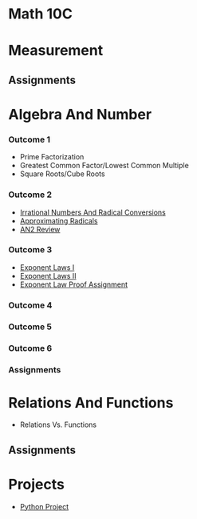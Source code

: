 # Math 10C 

# Measurement 

## Assignments

# Algebra And Number 

### Outcome 1 
* Prime Factorization 
* Greatest Common Factor/Lowest Common Multiple
* Square Roots/Cube Roots 

### Outcome 2
* <a href="https://mrfanning.github.io/Math10/AN/AN2/AN2I.pdf"> Irrational Numbers And Radical Conversions </a>
* <a href="https://mrfanning.github.io/Math10/AN/AN2/AN2II.pdf"> Approximating Radicals </a>
* <a href="https://mrfanning.github.io/Math10/AN/AN2/AN2Review.pdf"> AN2 Review </a>

### Outcome 3
* <a href="https://mrfanning.github.io/Math10/AN/AN3/AN3I.pdf"> Exponent Laws I </a>
* <a href="https://mrfanning.github.io/Math10/AN/AN3/AN3II.pdf"> Exponent Laws II </a>
* <a href="https://mrfanning.github.io/Math10/AN/AN3/AN3Proofs.pdf"> Exponent Law Proof Assignment </a>

### Outcome 4
### Outcome 5
### Outcome 6
### Assignments

# Relations And Functions 
* Relations Vs. Functions

## Assignments

# Projects
* <a href="https://mrfanning.github.io/MrFanning.github.io-PythonProject/"> Python Project </a> 

 
